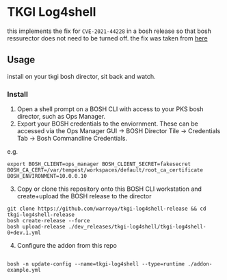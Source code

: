 # TKGI Log4shell

this implements the fix for  `CVE-2021-44228` in a bosh release so that bosh ressurector does not need to be turned off. the fix was taken from [here](https://community.pivotal.io/s/article/Workaround-instructions-to-address-CVE-2021-44228-in-Tanzu-Kubernetes-Grid-Integrated?language=en_US)



## Usage 

install on your tkgi bosh director, sit back and watch.

### Install

1. Open a shell prompt on a BOSH CLI with access to your PKS bosh director, such as Ops Manager.
2. Export your BOSH credentials to the enviornment.  These can be accessed via the Ops Manager GUI -> BOSH Director Tile -> Credentials Tab -> Bosh Commandline Credentials.

e.g.
```
export BOSH_CLIENT=ops_manager BOSH_CLIENT_SECRET=fakesecret BOSH_CA_CERT=/var/tempest/workspaces/default/root_ca_certificate  BOSH_ENVIRONMENT=10.0.0.10
```
3. Copy or clone this repository onto this BOSH CLI workstation and create+upload the BOSH release to the director

```
git clone https://github.com/warroyo/tkgi-log4shell-release && cd tkgi-log4shell-release
bosh create-release --force
bosh upload-release ./dev_releases/tkgi-log4shell/tkgi-log4shell-0+dev.1.yml

```
4. Configure the addon from this repo
```

bosh -n update-config --name=tkgi-log4shell --type=runtime ./addon-example.yml
```
